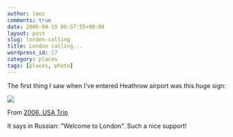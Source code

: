 ```yaml
---
author: leoz
comments: true
date: 2006-09-15 06:57:55+00:00
layout: post
slug: london-calling
title: London calling...
wordpress_id: 17
category: places
tags: [places, photo]
---
```


The first thing I saw when I've entered Heathrow airport was this huge sign:







[![](http://lh6.google.com/leoz.2006/RQpKNDWLABI/AAAAAAAAAAM/60lAtiBTPxs/IMG_1785.JPG?imgmax=288)](http://picasaweb.google.com/leoz.2006/2006USATrip/photo?authkey=YEuLzXpJ-Y7SyRocpewOFjvagxM#4974870326481190930)






From [2006, USA Trip](http://picasaweb.google.com/leoz.2006/2006USATrip?authkey=YEuLzXpJ-Y7SyRocpewOFjvagxM)



It says in Russian: "Welcome to London". Such a nice support!
